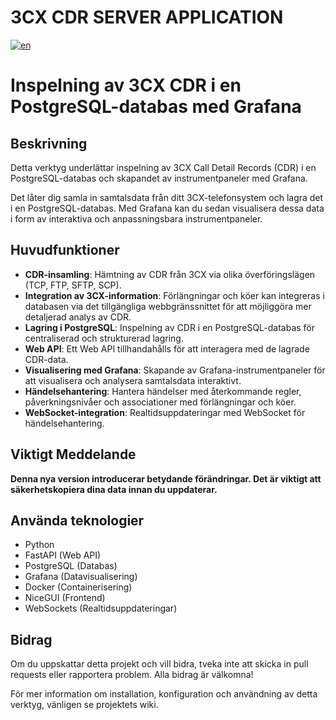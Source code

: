 # 3CX CDR SERVER APPLICATION

[![en](https://img.shields.io/badge/lang-en-red.svg)](https://github.com/dorel14/3CX-Cdr-Tcp-Server/blob/master/README.md)

# Inspelning av 3CX CDR i en PostgreSQL-databas med Grafana

## Beskrivning

Detta verktyg underlättar inspelning av 3CX Call Detail Records (CDR) i en PostgreSQL-databas och skapandet av instrumentpaneler med Grafana.

Det låter dig samla in samtalsdata från ditt 3CX-telefonsystem och lagra det i en PostgreSQL-databas. Med Grafana kan du sedan visualisera dessa data i form av interaktiva och anpassningsbara instrumentpaneler.

## Huvudfunktioner

- **CDR-insamling**: Hämtning av CDR från 3CX via olika överföringslägen (TCP, FTP, SFTP, SCP).
- **Integration av 3CX-information**: Förlängningar och köer kan integreras i databasen via det tillgängliga webbgränssnittet för att möjliggöra mer detaljerad analys av CDR.
- **Lagring i PostgreSQL**: Inspelning av CDR i en PostgreSQL-databas för centraliserad och strukturerad lagring.
- **Web API**: Ett Web API tillhandahålls för att interagera med de lagrade CDR-data.
- **Visualisering med Grafana**: Skapande av Grafana-instrumentpaneler för att visualisera och analysera samtalsdata interaktivt.
- **Händelsehantering**: Hantera händelser med återkommande regler, påverkningsnivåer och associationer med förlängningar och köer.
- **WebSocket-integration**: Realtidsuppdateringar med WebSocket för händelsehantering.

## Viktigt Meddelande

**Denna nya version introducerar betydande förändringar. Det är viktigt att säkerhetskopiera dina data innan du uppdaterar.**

## Använda teknologier

- Python
- FastAPI (Web API)
- PostgreSQL (Databas)
- Grafana (Datavisualisering)
- Docker (Containerisering)
- NiceGUI (Frontend)
- WebSockets (Realtidsuppdateringar)

## Bidrag

Om du uppskattar detta projekt och vill bidra, tveka inte att skicka in pull requests eller rapportera problem. Alla bidrag är välkomna!

För mer information om installation, konfiguration och användning av detta verktyg, vänligen se projektets wiki.
